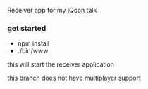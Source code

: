 Receiver app for my jQcon talk


### get started


* npm install
* ./bin/www

this will start the receiver application


this branch does not have multiplayer support

